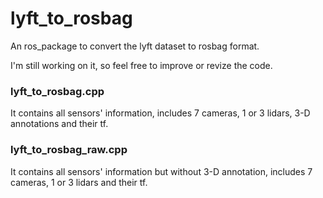 # lyft_to_rosbag
An ros_package to convert the lyft dataset to rosbag format.

I'm still working on it, so feel free to improve or revize the code.

### lyft_to_rosbag.cpp
It contains all sensors' information, includes 7 cameras, 1 or 3 lidars, 3-D annotations and their tf.
### lyft_to_rosbag_raw.cpp
It contains all sensors' information but without 3-D annotation, includes 7 cameras, 1 or 3 lidars and their tf.

